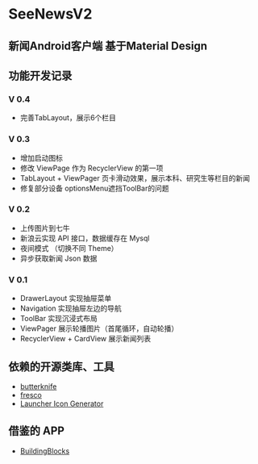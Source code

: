# SeeNewsV2

## 新闻Android客户端 基于Material Design

## 功能开发记录

### V 0.4
- 完善TabLayout，展示6个栏目

### V 0.3
- 增加启动图标
- 修改 ViewPage 作为 RecyclerView 的第一项
- TabLayout + ViewPager 页卡滑动效果，展示本科、研究生等栏目的新闻
- 修复部分设备 optionsMenu遮挡ToolBar的问题

### V 0.2
- 上传图片到七牛
- 新浪云实现 API 接口，数据缓存在 Mysql
- 夜间模式 （切换不同 Theme）
- 异步获取新闻 Json 数据 

### V 0.1
- DrawerLayout 实现抽屉菜单
- Navigation 实现抽屉左边的导航
- ToolBar 实现沉浸式布局
- ViewPager 展示轮播图片（首尾循环，自动轮播）
- RecyclerView + CardView 展示新闻列表


## 依赖的开源类库、工具

 - [butterknife](https://github.com/JakeWharton/butterknife)
 - [fresco](https://github.com/facebook/fresco)
 - [Launcher Icon Generator](https://romannurik.github.io/AndroidAssetStudio/icons-launcher.html)


## 借鉴的 APP

 - [BuildingBlocks](https://github.com/tangqi92/BuildingBlocks)
 

